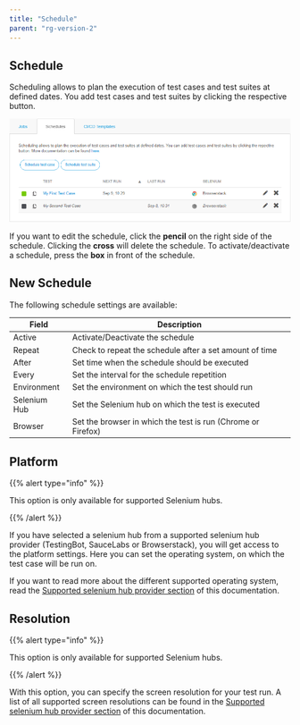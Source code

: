 ```yaml
---
title: "Schedule"
parent: "rg-version-2"
---
```


## Schedule

Scheduling allows to plan the execution of test cases and test suites at defined dates. You add test cases and test suites by clicking the respective button.

![Scheduler page](attachments/schedule/test-runs-schedules.png)

If you want to edit the schedule, click the **pencil** on the right side of the schedule. Clicking the **cross** will delete the schedule. To activate/deactivate a schedule, press the **box** in front of the schedule.

## New Schedule

The following schedule settings are available:

| Field              | Description                              |
| ------------------ | ---------------------------------------- |
| Active             | Activate/Deactivate the schedule         |
| Repeat             | Check to repeat the schedule after a set amount of time |
| After              | Set time when the schedule should be executed |
| Every              | Set the interval for the schedule repetition |
| Environment        | Set the environment on which the test should run |
| Selenium Hub       | Set the Selenium hub on which the test is executed |
| Browser            | Set the browser in which the test is run (Chrome or Firefox) |

## Platform

{{% alert type="info" %}}

This option is only available for supported Selenium hubs.

{{% /alert %}}

If you have selected a selenium hub from a supported selenium hub provider (TestingBot, SauceLabs or Browserstack), you will get access to the platform settings. Here you can set the operating system, on which the test case will be run on.

If you want to read more about the different supported operating system, read the [Supported selenium hub provider section](supported-selenium-hub-provider) of this documentation.

## Resolution

{{% alert type="info" %}}

This option is only available for supported Selenium hubs.

{{% /alert %}}

With this option, you can specify the screen resolution for your test run. A list of all supported screen resolutions can be found in the [Supported selenium hub provider section](supported-selenium-hub-provider) of this documentation.